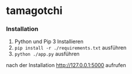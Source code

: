 # tamagotchi

### Installation
1. Python und Pip 3 Installieren
2. `pip install -r ./requirements.txt` ausführen
4. `python ./app.py` ausführen

nach der Installation http://127.0.0.1:5000 aufrufen
